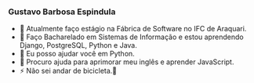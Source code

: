 ### Gustavo Barbosa Espindula 

- 🔭 Atualmente faço estágio na Fábrica de Software no IFC de Araquari.
- 🌱 Faço Bacharelado em Sistemas de Informação e estou aprendendo Django, PostgreSQL, Python e Java.
- 👯 Eu posso ajudar você em Python.
- 🤔 Procuro ajuda para aprimorar meu inglês e aprender JavaScript.
- ⚡  Não sei andar de bicicleta.👋

<!--
**gubarbosa/gubarbosa** is a ✨ _special_ ✨ repository because its `README.md` (this file) appears on your GitHub profile.

-->
